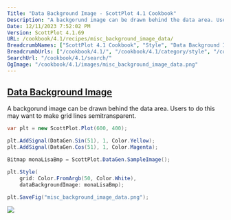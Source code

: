 ```yaml
---
Title: "Data Background Image - ScottPlot 4.1 Cookbook"
Description: "A backgorund image can be drawn behind the data area. Users to do this may want to make grid lines semitransparent."
Date: 12/11/2023 7:52:02 PM
Version: ScottPlot 4.1.69
URL: /cookbook/4.1/recipes/misc_background_image_data/
BreadcrumbNames: ["ScottPlot 4.1 Cookbook", "Style", "Data Background Image"]
BreadcrumbUrls: ["/cookbook/4.1/", "/cookbook/4.1/category/style", "/cookbook/4.1/recipes/misc_background_image_data/"]
SearchUrl: "/cookbook/4.1/search/"
OgImage: "/cookbook/4.1/images/misc_background_image_data.png"
---
```


<h2><a href='/cookbook/4.1/recipes/misc_background_image_data/'>Data Background Image</a></h2>

A backgorund image can be drawn behind the data area. Users to do this may want to make grid lines semitransparent.

```cs
var plt = new ScottPlot.Plot(600, 400);

plt.AddSignal(DataGen.Sin(51), 1, Color.Yellow);
plt.AddSignal(DataGen.Cos(51), 1, Color.Magenta);

Bitmap monaLisaBmp = ScottPlot.DataGen.SampleImage();

plt.Style(
    grid: Color.FromArgb(50, Color.White),
    dataBackgroundImage: monaLisaBmp);

plt.SaveFig("misc_background_image_data.png");
```

<img src='../../images/misc_background_image_data.png' class='d-block mx-auto my-5' />



